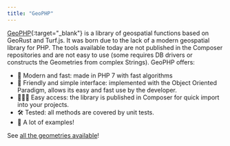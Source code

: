 ```yaml
---
title: "GeoPHP"
---
```


[GeoPHP](https://github.com/jware-solutions/GeoPHP){:target="_blank"} is a library of geospatial functions based on GeoRust and Turf.js. It was born due to the lack of a modern geospatial library for PHP. The tools available today are not published in the Composer repositories and are not easy to use (some requires DB drivers or constructs the Geometries from complex Strings). GeoPHP offers:

- 🚀 Modern and fast: made in PHP 7 with fast algorithms
- 🥳 Friendly and simple interface: implemented with the Object Oriented Paradigm, allows its easy and fast use by the developer.
- 👨🏼‍💻 Easy access: the library is published in Composer for quick import into your projects.
- 🛠 Tested: all methods are covered by unit tests.
- 🌟 A lot of examples!

See [all the geometries available](geometries/)!